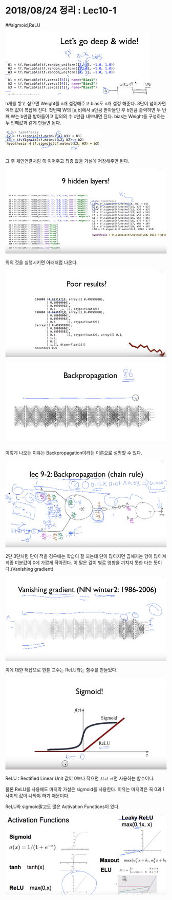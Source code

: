 # 2018/08/24 정리 : Lec10-1
##sigmoid,ReLU

![](https://github.com/MoDeep/1st-Grade-Study/blob/master/Summaries/Yoonsu/images/lec10-1-1.PNG?raw=true)

n개를 쌓고 싶으면 Weight를 n개 설정해주고 bias도 n개 설정 해준다.
3단이 넘어가면 벡터 값이 복잡해 진다. 
첫번째 W의 [a,b]에서 a만큼 받아들인 후 b만큼 출력하면 두 번째 W는 b만큼 받아들이고 임의의 수 c만큼 내보내면 된다.
bias는 Weight를 구성하는 두 번째값과 같게 만들면 된다.

![](https://github.com/MoDeep/1st-Grade-Study/blob/master/Summaries/Yoonsu/images/lec10-1-2.PNG?raw=true)

그 후 체인연결처럼 쭉 이어주고 최종 값을 가설에 저장해주면 된다.

![](https://github.com/MoDeep/1st-Grade-Study/blob/master/Summaries/Yoonsu/images/lec10-1-3.PNG?raw=true)

위의 것을 실행시키면 아래처럼 나온다.

![](https://github.com/MoDeep/1st-Grade-Study/blob/master/Summaries/Yoonsu/images/lec10-1-4.PNG?raw=true)

![](https://github.com/MoDeep/1st-Grade-Study/blob/master/Summaries/Yoonsu/images/lec10-1-5.PNG?raw=true)

이렇게 나오는 이유는 Backpropagation이라는 이론으로 설명할 수 있다. 

![](https://github.com/MoDeep/1st-Grade-Study/blob/master/Summaries/Yoonsu/images/lec10-1-6.PNG?raw=true)

2단 3단처럼 단이 적을 경우에는 학습이 잘 되는데 단이 많아지면 곱해지는 항이 많아져 최종 미분값이 0에 가깝게 작아진다.
이 말은 값이 별로 영향을 끼치지 못한 다는 뜻이다.(Vanishing gradient)

![](https://github.com/MoDeep/1st-Grade-Study/blob/master/Summaries/Yoonsu/images/lec10-1-7.PNG?raw=true)

이에 대한 해답으로 힌튼 교수는 ReLU라는 함수를 만들었다.

![](https://github.com/MoDeep/1st-Grade-Study/blob/master/Summaries/Yoonsu/images/lec10-1-8.PNG?raw=true)

ReLU : Rectified Linear Unit
값이 0보다 작으면 끄고 크면 사용하는 함수이다.

물론 ReLU를 사용해도 마지막 가설은 sigmoid를 사용한다.
이유는 마지막은 꼭 0과 1사이의 값이 나와야 하기 때문이다.

ReLU와 sigmoid말고도 많은 Activation Functions이 있다.

![](https://github.com/MoDeep/1st-Grade-Study/blob/master/Summaries/Yoonsu/images/lec10-1-9.PNG?raw=true)

